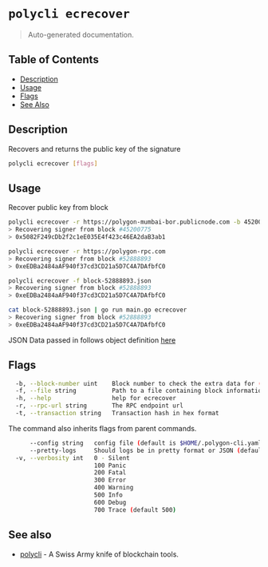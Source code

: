 # `polycli ecrecover`

> Auto-generated documentation.

## Table of Contents

- [Description](#description)
- [Usage](#usage)
- [Flags](#flags)
- [See Also](#see-also)

## Description

Recovers and returns the public key of the signature

```bash
polycli ecrecover [flags]
```

## Usage

Recover public key from block

```bash
polycli ecrecover -r https://polygon-mumbai-bor.publicnode.com -b 45200775
> Recovering signer from block #45200775
> 0x5082F249cDb2f2c1eE035E4f423c46EA2daB3ab1

polycli ecrecover -r https://polygon-rpc.com
> Recovering signer from block #52888893
> 0xeEDBa2484aAF940f37cd3CD21a5D7C4A7DAfbfC0

polycli ecrecover -f block-52888893.json
> Recovering signer from block #52888893
> 0xeEDBa2484aAF940f37cd3CD21a5D7C4A7DAfbfC0

cat block-52888893.json | go run main.go ecrecover
> Recovering signer from block #52888893
> 0xeEDBa2484aAF940f37cd3CD21a5D7C4A7DAfbfC0
```

JSON Data passed in follows object definition [here](https://www.quicknode.com/docs/ethereum/eth_getBlockByNumber)

## Flags

```bash
  -b, --block-number uint    Block number to check the extra data for (default: latest)
  -f, --file string          Path to a file containing block information in JSON format
  -h, --help                 help for ecrecover
  -r, --rpc-url string       The RPC endpoint url
  -t, --transaction string   Transaction hash in hex format
```

The command also inherits flags from parent commands.

```bash
      --config string   config file (default is $HOME/.polygon-cli.yaml)
      --pretty-logs     Should logs be in pretty format or JSON (default true)
  -v, --verbosity int   0 - Silent
                        100 Panic
                        200 Fatal
                        300 Error
                        400 Warning
                        500 Info
                        600 Debug
                        700 Trace (default 500)
```

## See also

- [polycli](polycli.md) - A Swiss Army knife of blockchain tools.
